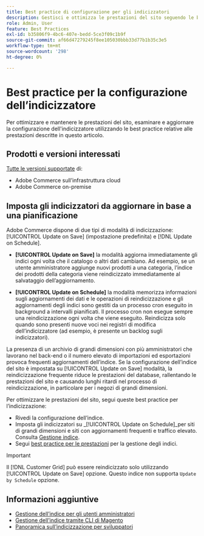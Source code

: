 ```yaml
---
title: Best practice di configurazione per gli indicizzatori
description: Gestisci e ottimizza le prestazioni del sito seguendo le best practice per la configurazione dell’indicizzatore.
role: Admin, User
feature: Best Practices
exl-id: b35806f9-4bc6-407e-bedd-5ce3f09c1b9f
source-git-commit: af66d47279245f8ee105030bbb33d77b1b35c3e5
workflow-type: tm+mt
source-wordcount: '298'
ht-degree: 0%

---
```


# Best practice per la configurazione dell’indicizzatore

Per ottimizzare e mantenere le prestazioni del sito, esaminare e aggiornare la configurazione dell&#39;indicizzatore utilizzando le best practice relative alle prestazioni descritte in questo articolo.

## Prodotti e versioni interessati

[Tutte le versioni supportate](../../../release/versions.md) di:

- Adobe Commerce sull’infrastruttura cloud
- Adobe Commerce on-premise

## Imposta gli indicizzatori da aggiornare in base a una pianificazione

Adobe Commerce dispone di due tipi di modalità di indicizzazione: [!UICONTROL Update on Save] (impostazione predefinita) e [!DNL Update on Schedule].

- **[!UICONTROL Update on Save]** la modalità aggiorna immediatamente gli indici ogni volta che il catalogo o altri dati cambiano. Ad esempio, se un utente amministratore aggiunge nuovi prodotti a una categoria, l’indice dei prodotti della categoria viene reindicizzato immediatamente al salvataggio dell’aggiornamento.

- **[!UICONTROL Update on Schedule]** la modalità memorizza informazioni sugli aggiornamenti dei dati e le operazioni di reindicizzazione e gli aggiornamenti degli indici sono gestiti da un processo cron eseguito in background a intervalli pianificati. Il processo cron non esegue sempre una reindicizzazione ogni volta che viene eseguito. Reindicizza solo quando sono presenti nuove voci nei registri di modifica dell’indicizzatore (ad esempio, è presente un backlog sugli indicizzatori).

La presenza di un archivio di grandi dimensioni con più amministratori che lavorano nel back-end o il numero elevato di importazioni ed esportazioni provoca frequenti aggiornamenti dell’indice. Se la configurazione dell’indice del sito è impostata su [!UICONTROL Update on Save] modalità, la reindicizzazione frequente riduce le prestazioni del database, rallentando le prestazioni del sito e causando lunghi ritardi nel processo di reindicizzazione, in particolare per i negozi di grandi dimensioni.

Per ottimizzare le prestazioni del sito, segui queste best practice per l’indicizzazione:

- Rivedi la configurazione dell’indice.
- Imposta gli indicizzatori su _[!UICONTROL Update on Schedule]_per siti di grandi dimensioni e siti con aggiornamenti frequenti e traffico elevato. Consulta [Gestione indice](https://docs.magento.com/user-guide/system/index-management.html#change-the-index-mode).
- Segui [best practice per le prestazioni](../../../performance/configuration.md) per la gestione degli indici.

>[!IMPORTANT]
>
>Il [!DNL Customer Grid] può essere reindicizzato solo utilizzando [!UICONTROL Update on Save] opzione. Questo indice non supporta `Update by Schedule` opzione.

## Informazioni aggiuntive

- [Gestione dell’indice per gli utenti amministratori](../../../configuration/cli/manage-indexers.md#configure-indexers)
- [Gestione dell’indice tramite CLI di Magento](https://experienceleague.adobe.com/docs/commerce-operations/configuration-guide/cli/manage-indexers.html)
- [Panoramica sull’indicizzazione per sviluppatori](https://developer.adobe.com/commerce/php/development/components/indexing/)
